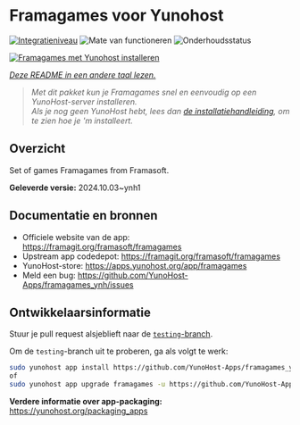 <!--
NB: Deze README is automatisch gegenereerd door <https://github.com/YunoHost/apps/tree/master/tools/readme_generator>
Hij mag NIET handmatig aangepast worden.
-->

# Framagames voor Yunohost

[![Integratieniveau](https://dash.yunohost.org/integration/framagames.svg)](https://ci-apps.yunohost.org/ci/apps/framagames/) ![Mate van functioneren](https://ci-apps.yunohost.org/ci/badges/framagames.status.svg) ![Onderhoudsstatus](https://ci-apps.yunohost.org/ci/badges/framagames.maintain.svg)

[![Framagames met Yunohost installeren](https://install-app.yunohost.org/install-with-yunohost.svg)](https://install-app.yunohost.org/?app=framagames)

*[Deze README in een andere taal lezen.](./ALL_README.md)*

> *Met dit pakket kun je Framagames snel en eenvoudig op een YunoHost-server installeren.*  
> *Als je nog geen YunoHost hebt, lees dan [de installatiehandleiding](https://yunohost.org/install), om te zien hoe je 'm installeert.*

## Overzicht

Set of games Framagames from Framasoft.

**Geleverde versie:** 2024.10.03~ynh1
## Documentatie en bronnen

- Officiele website van de app: <https://framagit.org/framasoft/framagames>
- Upstream app codedepot: <https://framagit.org/framasoft/framagames>
- YunoHost-store: <https://apps.yunohost.org/app/framagames>
- Meld een bug: <https://github.com/YunoHost-Apps/framagames_ynh/issues>

## Ontwikkelaarsinformatie

Stuur je pull request alsjeblieft naar de [`testing`-branch](https://github.com/YunoHost-Apps/framagames_ynh/tree/testing).

Om de `testing`-branch uit te proberen, ga als volgt te werk:

```bash
sudo yunohost app install https://github.com/YunoHost-Apps/framagames_ynh/tree/testing --debug
of
sudo yunohost app upgrade framagames -u https://github.com/YunoHost-Apps/framagames_ynh/tree/testing --debug
```

**Verdere informatie over app-packaging:** <https://yunohost.org/packaging_apps>
